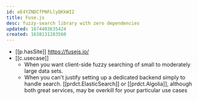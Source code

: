 ```yaml
---
id: eE4YZNDCfPNFLlyQKkWI2
title: Fuse.js
desc: fuzzy-search library with zero dependencies
updated: 1674403635424
created: 1638131283560
---
```




- [[p.hasSite]] https://fusejs.io/
- [[c.usecase]]
  - When you want client-side fuzzy searching of small to moderately large data sets.
  - When you can't justify setting up a dedicated backend simply to handle search. [[prdct.ElasticSearch]] or [[prdct.Algolia]], although both great services, may be overkill for your particular use cases
